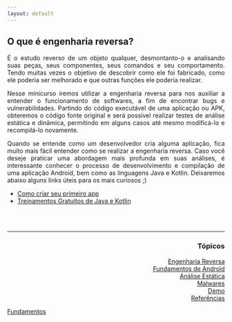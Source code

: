 ```yaml
---
layout: default
---
```


<h2>O que é engenharia reversa?</h2>
<p align="justify">É o estudo reverso de um objeto qualquer, desmontanto-o e analisando suas peças, seus componentes, seus comandos e seu comportamento. Tendo muitas vezes o objetivo de descobrir como ele foi fabricado, como ele poderia ser melhorado e que outras funções ele poderia realizar.</p>
<p align="justify">Nesse minicurso iremos utilizar a engenharia reversa para nos auxiliar a entender o funcionamento de softwares, a fim de encontrar bugs e vulnerabilidades. Partindo do código executável de uma aplicação ou APK, obteremos o código fonte original e será possível realizar testes de análise estática e dinâmica, permitindo em alguns casos até mesmo modificá-lo e recompilá-lo novamente.</p>
<p align="justify"> Quando se entende como um desenvolvedor cria alguma aplicação, fica muito mais fácil entender como se realizar a engenharia reversa. Caso você deseje praticar uma abordagem mais profunda em suas análises, é interessante conhecer o processo de desenvolvimento e compilação de uma aplicação Android, bem como as linguagens Java e Kotlin. Deixaremos abaixo alguns links úteis para os mais curiosos ;)</p>
<ul>
 <li><a href="https://developer.android.com/training/basics/firstapp.html" target="_blank">Como criar seu primeiro app</a></li>
 <li><a href="https://developer.android.com/courses.html" target="_blank">Treinamentos Gratuitos de Java e Kotlin</a></li>
</ul>


<br><br>
<hr />
<h3 align="right">Tópicos</h3>
<ul align="right">

<a href="https://darknenblack.github.io/RevEng-Android/">Engenharia Reversa</a><br>
<a href="https://darknenblack.github.io/RevEng-Android/fundamentos.html">Fundamentos de Android</a><br>
<a href="https://darknenblack.github.io/RevEng-Android/estatica.html">Análise Estática</a><br>
<a href="https://darknenblack.github.io/RevEng-Android/malware.html">Malwares</a><br>
<a href="https://darknenblack.github.io/RevEng-Android/demo.html">Demo</a><br>
<a href="https://darknenblack.github.io/RevEng-Android/ref.html">Referências</a><br>
</ul>


[Fundamentos](./estatica.html)<br>
